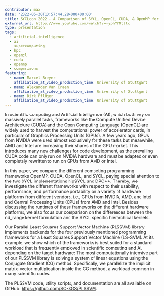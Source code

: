```yaml
---
contributor: max
date: '2022-05-30T10:57:44.284000+00:00'
title: SYCLcon 2022 - A Comparison of SYCL, OpenCL, CUDA, & OpenMP for Massively Parallel Support Vector Classification
external_url: https://www.youtube.com/watch?v=-yphY7Rtltc
type: presentation
tags:
  - artificial-intelligence
  - ai
  - supercomputing
  - hpc
  - opencl
  - cuda
  - openmp
  - comparisons
featuring:
  - name: Marcel Breyer
    affiliation_at_video_production_time: University of Stuttgart
  - name: Alexander Van Craen
    affiliation_at_video_production_time: University of Stuttgart
  - name: Dirk Pflüger
    affiliation_at_video_production_time: University of Stuttgart
---
```


In scientific computing and Artificial Intelligence (AI), which both rely on massively parallel tasks, frameworks like
the Compute Unified Device Architecture (CUDA) and the Open Computing Language (OpenCL) are widely used to harvest the
computational power of accelerator cards, in particular of Graphics Processing Units (GPUs). A few years ago, GPUs from
NVIDIA were used almost exclusively for these tasks but meanwhile, AMD and Intel are increasing their shares of the GPU
market. This introduces many new challenges for code development, as the prevailing CUDA code can only run on NVIDIA
hardware and must be adapted or even completely rewritten to run on GPUs from AMD or Intel.

In this paper, we compare the different competing programming frameworks OpenMP, CUDA, OpenCL, and SYCL, paying special
attention to the two SYCL implementations hipSYCL and DPC++. Thereby, we investigate the different frameworks with
respect to their usability, performance, and performance portability on a variety of hardware platforms from different
vendors, i.e., GPUs from NVIDIA, AMD, and Intel and Central Processing Units (CPUs) from AMD and Intel. Besides
discussing the runtimes of these frameworks on the different hardware platforms, we also focus our comparison on the
differences between the nd\_range kernel formulation and the SYCL specific hierarchical kernels.

Our Parallel Least Squares Support Vector Machine (PLSSVM) library implements backends for the four previously mentioned
programming frameworks for a Least Squares Support Vector Machine (LS-SVM). At its example, we show which of the
frameworks is best suited for a standard workload that is frequently employed in scientific computing and AI, depending
on the target hardware: The most computationally intensive part of our PLSSVM library is solving a system of linear
equations using the Conjugate Gradient (CG) method. Specifically, we parallelize the implicit matrix-vector
multiplication inside the CG method, a workload common in many scientific codes.

The PLSSVM code, utility scripts, and documentation are all available on GitHub: https://github.com/SC-SGS/PLSSVM.
